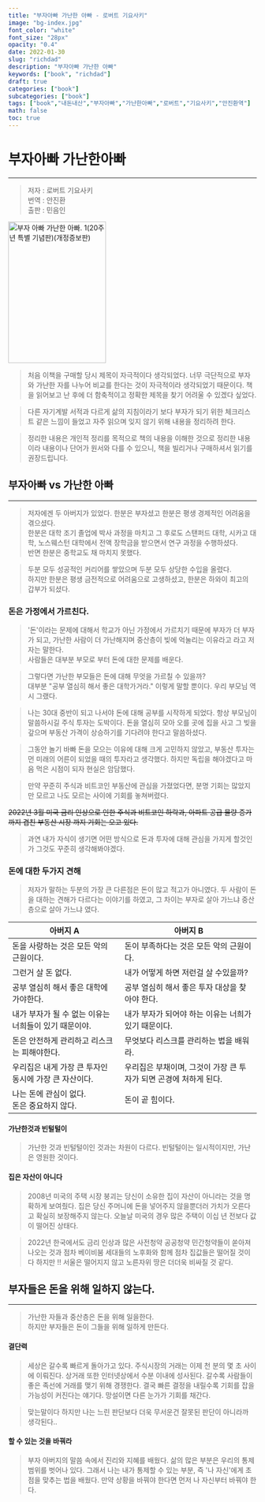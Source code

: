 ```yaml
---
title: "부자아빠 가난한 아빠 - 로버트 기요사키"
image: "bg-index.jpg"
font_color: "white"
font_size: "28px"
opacity: "0.4"
date: 2022-01-30
slug: "richdad"
description: "부자아빠 가난한 아빠"
keywords: ["book", "richdad"]
draft: true
categories: ["book"]
subcategories: ["book"]
tags: ["book","내돈내산","부자아빠","가난한아빠","로버트","기요사키","안진환역"]
math: false
toc: true
---
```


# 부자아빠 가난한아빠
--------------------------
> 저자 : 로버트 기요사키 <br>
번역 : 안진환 <br>
출판 : 민음인

<a href="http://www.kyobobook.co.kr/product/detailViewKor.laf?barcode=9791158883591"><img src="http://image.kyobobook.co.kr/images/book/large/591/l9791158883591.jpg" onerror="javascript:noImage(this,'L','KOR');" alt="부자 아빠 가난한 아빠. 1(20주년 특별 기념판)(개정증보판)" style="width:198px;height:287px;"></a>


> 처음 이책을 구매할 당시 제목이 자극적이다 생각되었다. 너무 극단적으로 부자와 가난한 자를 나누어 비교를 한다는 것이 자극적이라 생각되었기 때문이다. 책을 읽어보고 난 후에 더 함축적이고 정확한 제목을 찾기 어려울 수 있겠다 싶었다. 

> 다른 자기계발 서적과 다르게 삶의 지침이라기 보다 부자가 되기 위한 체크리스트 같은 느낌이 들었고 자주 읽으며 잊지 않기 위해 내용을 정리하려 한다.

> 정리한 내용은 개인적 정리를 목적으로 책의 내용을 이해한 것으로 정리한 내용이라 내용이나 단어가 원서와 다를 수 있으니, 책을 빌리거나 구매하셔서 읽기를 권장드립니다.


## 부자아빠 vs 가난한 아빠
------------------------------

> 저자에겐 두 아버지가 있었다. 한분은 부자셨고 한분은 평생 경제적인 어려움을 겪으셨다. <br>
 한분은 대학 조기 졸업에 박사 과정을 마치고 그 후로도 스탠퍼드 대학, 시카고 대학, 노스웨스턴 대학에서 전액 장학금을 받으면서 연구 과정을 수행하셨다. <br>
 반면 한분은 중학교도 채 마치지 못했다.

> 두분 모두 성공적인 커리어를 쌓았으며 두분 모두 상당한 수입을 올렸다. <br>
 하지만 한분은 평생 금전적으로 어려움으로 고생하셨고, 한분은 하와이 최고의 갑부가 되셨다.



### 돈은 가정에서 가르친다.

> '돈'이라는 문제에 대해서 학교가 아닌 가정에서 가르치기 때문에 부자가 더 부자가 되고, 가난한 사람이 더 가난해지며 중산층이 빚에 억눌리는 이유라고 라고 저자는 말한다. <br>
사람들은 대부분 부모로 부터 돈에 대한 문제를 배운다. 

> 그렇다면 가난한 부모들은 돈에 대해 무엇을 가르칠 수 있을까? <br>
대부분 "공부 열심히 해서 좋은 대학가거라." 이렇게 말할 뿐이다. 우리 부모님 역시 그랬다.

> 나는 30대 중반이 되고 나서야 돈에 대해 공부를 시작하게 되었다. 항상 부모님이 말씀하시길 주식 투자는 도박이다. 돈을 열심히 모아 오를 곳에 집을 사고 그 빚을 갚으며 부동산 가격이 상승하기를 기다려야 한다고 말씀하셨다. 

> 그동안 놀기 바빠 돈을 모으는 이유에 대해 크게 고민하지 않았고, 부동산 투자는 먼 미래의 어른이 되었을 때의 투자라고 생각했다. 하지만 독립을 해야겠다고 마음 먹은 시점이 되자 현실은 암담했다.

> 만약 꾸준히 주식과 비트코인 부동산에 관심을 가졌었다면, 분명 기회는 많았지만 모르고 나도 모르는 사이에 기회를 놓쳐버렸다. 

<del> 2022년 3월 미국 금리 인상으로 인한 주식과 비트코인 하락과, 아파트 공급 물량 증가까지 겹친 부동산 시장 까지 기회는 오고 있다.</del>

> 과연 내가 자식이 생기면 어떤 방식으로 돈과 투자에 대해 관심을 가지게 할것인가 그것도 꾸준히 생각해봐야겠다.


### 돈에 대한 두가지 견해

> 저자가 말하는 두분의 가장 큰 다른점은 돈이 많고 적고가 아니였다. 두 사람이 돈을 대하는 견해가 다르다는 이야기를 하였고, 그 차이는 부자로 살아 가느냐 중산층으로 살아 가느냐 였다.

아버지 A | 아버지 B
-----|-------
 돈을 사랑하는 것은 모든 악의 근원이다.   | 돈이 부족하다는 것은 모든 악의 근원이다.
그런거 살 돈 없다.   | 내가 어떻게 하면 저런걸 살 수있을까?
공부 열심히 해서 좋은 대학에 가야한다.   | 공부 열심히 해서 좋은 투자 대상을 찾아야 한다.
내가 부자가 될 수 없는 이유는 너희들이 있기 때문이야.   | 내가 부자가 되어야 하는 이유는 너희가 있기 때문이다.
돈은 안전하게 관리하고 리스크는 피해야한다.   | 무엇보다 리스크를 관리하는 법을 배워라.
우리집은 내게 가장 큰 투자인 동시에 가장 큰 자산이다. | 우리집은 부채이며, 그것이 가장 큰 투자가 되면 곤경에 처하게 된다.
나는 돈에 관심이 없다. <br> 돈은 중요하지 않다. | 돈이 곧 힘이다.


#### 가난한것과 빈털털이 
> 가난한 것과 빈털털이인 것과는 차원이 다르다. 빈털털이는 일시적이지만, 가난은 영원한 것이다.

#### 집은 자산이 아니다
> 2008년 미국의 주택 시장 붕괴는 당신이 소유한 집이 자산이 아니라는 것을 명확하게 보여줬다. 집은 당신 주머니에 돈을 넣어주지 않을뿐더러 가치가 오른다고 확실히 보장해주지 않는다. 오늘날 미국의 경우 많은 주택이 이십 년 전보다 값이 떨어진 상태다. 

> 2022년 한국에서도 금리 인상과 많은 사전청약 공공청약 민간청약들이 쏟아져 나오는 것과 점차 베이비붐 세대들의 노후화와 함께 점차 집값들은 떨어질 것이다 하지만 !! 서울은 떨어지지 않고 노른자위 땅은 더더욱 비싸질 것 같다.



## 부자들은 돈을 위해 일하지 않는다.
------------------------------
> 가난한 자들과 중산층은 돈을 위해 일을한다. <br>
> 하지만 부자들은 돈이 그들을 위해 일하게 만든다.

                                                                                                                                                                                                                                                                                                                                                                                                                                                                                                                                                                                                                                                
                                                                                                                                                                                                                                                                                                                                                                                                                                                                                                                                                                                                                                                                                      
                                                                                                                                                                                                                                                                                                                                                                                                                                                                                                                                                                                                                                                                                   



#### 결단력 
> 세상은 갈수록 빠르게 돌아가고 있다. 주식시장의 거래는 이제 천 분의 몇 초 사이에 이뤄진다. 상거래 또한 인터넷상에서 수분 이내에 성사된다. 갈수록 사람들이 좋은 족선에 거래를 맺기 위해 경쟁한다. 결국 빠른 결정을 내릴수록 기회를 잡을 가능성이 커진다는 얘기다. 망설이면 다른 눈가가 기회를 채간다. 

> 맞는말이다 하지만 나는 느린 판단보다 더욱 무서운건 잘못된 판단이 아니라까 생각된다.. 


#### 할 수 있는 것을 바꿔라 
> 부자 아버지의 말씀 속에서 진리와 지혜를 배웠다. 삶의 많은 부분은 우리의 통제 범위를 벗어나 있다. 그래서 나는 내가 통제할 수 있는 부분, 즉 '나 자신'에게 초점을 맞추는 법을 배웠다. 만약 상황을 바꿔야 한다면 먼저 나 자신부터 바꿔야 한다.








